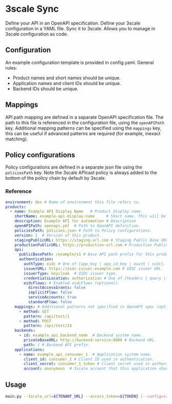 3scale Sync
===

Define your API in an OpenAPI specification. Define your 3scale configuration in a YAML file. Sync it to 3scale. Allows
you to manage in 3scale configuration as code.

## Configuration

An example configuration template is provided in config.yaml. General rules:

- Product names and short names should be unique.
- Application names and client IDs should be unique.
- Backend IDs should be unique.

## Mappings
API path mapping are defined in a separate OpenAPI specification file. The path to this file is referenced in the 
configuration file, using the `openAPIPath` key. Additional mapping patterns can be specified using the `mappings` 
key, this can be useful if advanced patterns are required (for example, inexact matching).

## Policy configurations
Policy configurations are defined in a separate json file using the `policiesPath` key. Note the 3scale APIcast
policy is always added to the bottom of the policy chain by default by 3scale.

### Reference

```yaml
environment: dev # Name of environment this file refers to.
products:
  - name: Example API Display Name   # Product display name.
    shortName: example-api-display-name     # Short name. This will be used as the system name.
    description: Example API for automation # Description
    openAPIPath: openapi.yml  # Path to OpenAPI definition.
    policiesPath: policies.json # Path to Policy configurations.
    version: 1  # Version of this product.
    stagingPublicURL: https://staging-url.com # Staging Public Base URL (optional)
    productionPublicURL: https://production-url.com # Production Public Base URL (optional)
    api:
      publicBasePath: /example/v1 # Base API path prefix for this product in the tenant.
      authentication:
        authType: oidc # One of [app_key | app_id_key | oauth | oidc].
        issuerURL: https://oidc-issuer.example.com # OIDC issuer URL.
        issuerType: keycloak  # OIDC issuer type.
        credentialsLocation: authorization # One of [headers | query | authorization].
        oidcFlows: # Enabled oidcFlows (optional).
          directAccessGrants: false
          implicitFlow: false
          serviceAccounts: true
          standardFlow: false
    mappings: # Additional patterns not specified in OpenAPI spec (optional)
      - method: GET
        pattern: /api/test/1
      - method: POST
        pattern: /api/test/2$
    backends:
      - id: example_api_backend_name  # Backend system name.
        privateBaseURL: http://backend-service:8080 # Backend URL.
        path: / # Backend API prefix.
    applications:
      - name: example_api_consumer_1  # Application system name.
        client_id: consumer_1 # Client ID used in authentication.
        client_secret: consumer_1_token # Client secret used in authentication.
        account: anonymous  # 3scale account that this application should be created under.
```

## Usage

```bash
main.py --3scale_url=${TENANT_URL} --access_token=${TOKEN} [--config=config.yml]
```
